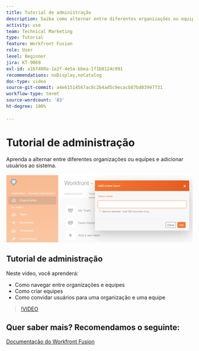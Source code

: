 ```yaml
---
title: Tutorial de administração
description: Saiba como alternar entre diferentes organizações ou equipes e adicionar usuários ao sistema no  [!DNL Adobe Workfront Fusion].
activity: use
team: Technical Marketing
type: Tutorial
feature: Workfront Fusion
role: User
level: Beginner
jira: KT-9069
exl-id: a16f408a-1a2f-4e5a-bbea-1f1b8124c091
recommendations: noDisplay,noCatalog
doc-type: video
source-git-commit: a4e61514567ac8c2b4ad5c9ecacb87bd83947731
workflow-type: tm+mt
source-wordcount: '83'
ht-degree: 100%

---
```


# Tutorial de administração

Aprenda a alternar entre diferentes organizações ou equipes e adicionar usuários ao sistema.

![Uma imagem de um cenário de tratamento de erros](assets/workfront-fusion-administration-1.png)

## Tutorial de administração

Neste vídeo, você aprenderá:

* Como navegar entre organizações e equipes
* Como criar equipes
* Como convidar usuários para uma organização e uma equipe

>[!VIDEO](https://video.tv.adobe.com/v/335310/?quality=12&learn=on)

## Quer saber mais? Recomendamos o seguinte:

[Documentação do Workfront Fusion](https://experienceleague.adobe.com/docs/workfront/using/adobe-workfront-fusion/workfront-fusion-2.html?lang=br)
